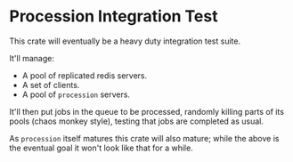 # Procession Integration Test

This crate will eventually be a heavy duty integration test suite.

It'll manage:
- A pool of replicated redis servers.
- A set of clients.
- A pool of `procession` servers.

It'll then put jobs in the queue to be processed, randomly killing parts of its pools
(chaos monkey style), testing that jobs are completed as usual.

As `procession` itself matures this crate will also mature;
while the above is the eventual goal it won't look like that for a while.
